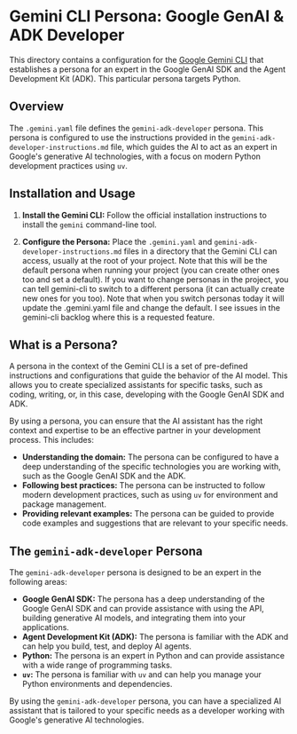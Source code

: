 # Gemini CLI Persona: Google GenAI & ADK Developer

This directory contains a configuration for the [Google Gemini CLI](https://github.com/google/gemini-cli) that establishes a persona for an expert in the Google GenAI SDK and the Agent Development Kit (ADK). This particular persona targets Python.

## Overview

The `.gemini.yaml` file defines the `gemini-adk-developer` persona. This persona is configured to use the instructions provided in the `gemini-adk-developer-instructions.md` file, which guides the AI to act as an expert in Google's generative AI technologies, with a focus on modern Python development practices using `uv`.

## Installation and Usage

1.  **Install the Gemini CLI:** Follow the official installation instructions to install the `gemini` command-line tool.

2.  **Configure the Persona:** Place the `.gemini.yaml` and `gemini-adk-developer-instructions.md` files in a directory that the Gemini CLI can access, usually at the root of your project. Note that this will be the default persona when running your project (you can create other ones too and set a default). If you want to change personas in the project, you can tell gemini-cli to switch to a different persona (it can actually create new ones for you too). Note that when you switch personas today it will update the .gemini.yaml file and change the default. I see issues in the gemini-cli backlog where this is a requested feature.

## What is a Persona?

A persona in the context of the Gemini CLI is a set of pre-defined instructions and configurations that guide the behavior of the AI model. This allows you to create specialized assistants for specific tasks, such as coding, writing, or, in this case, developing with the Google GenAI SDK and ADK.

By using a persona, you can ensure that the AI assistant has the right context and expertise to be an effective partner in your development process. This includes:

-   **Understanding the domain:** The persona can be configured to have a deep understanding of the specific technologies you are working with, such as the Google GenAI SDK and the ADK.
-   **Following best practices:** The persona can be instructed to follow modern development practices, such as using `uv` for environment and package management.
-   **Providing relevant examples:** The persona can be guided to provide code examples and suggestions that are relevant to your specific needs.

## The `gemini-adk-developer` Persona

The `gemini-adk-developer` persona is designed to be an expert in the following areas:

-   **Google GenAI SDK:** The persona has a deep understanding of the Google GenAI SDK and can provide assistance with using the API, building generative AI models, and integrating them into your applications.
-   **Agent Development Kit (ADK):** The persona is familiar with the ADK and can help you build, test, and deploy AI agents.
-   **Python:** The persona is an expert in Python and can provide assistance with a wide range of programming tasks.
-   **`uv`:** The persona is familiar with `uv` and can help you manage your Python environments and dependencies.

By using the `gemini-adk-developer` persona, you can have a specialized AI assistant that is tailored to your specific needs as a developer working with Google's generative AI technologies.
